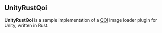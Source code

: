 UnityRustQoi
------------

**UnityRustQoi** is a sample implementation of a [QOI] image loader plugin for
Unity, written in Rust.

[QOI]: https://qoiformat.org

